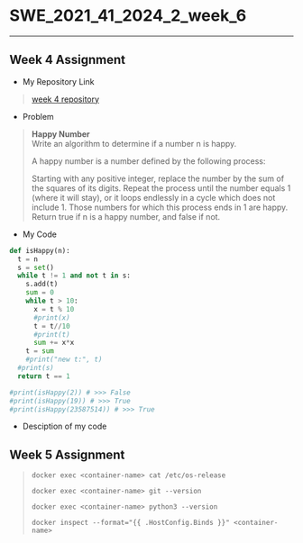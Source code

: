 # SWE_2021_41_2024_2_week_6
___
## Week 4 Assignment
* My Repository Link
>[week 4 repository](https://github.com/hjii159/SWE_2021_41_2024_2_week_4)
* Problem
> **Happy Number** \
> Write an algorithm to determine if a number n is happy.
>
>A happy number is a number defined by the following process:
>
>Starting with any positive integer, replace the number by the sum of the squares of its digits.
>Repeat the process until the number equals 1 (where it will stay), or it loops endlessly in a cycle which does not include 1.
>Those numbers for which this process ends in 1 are happy.
>Return true if n is a happy number, and false if not.
>
* My Code
```python
def isHappy(n):
  t = n
  s = set()
  while t != 1 and not t in s:
    s.add(t)
    sum = 0
    while t > 10:
      x = t % 10
      #print(x)
      t = t//10
      #print(t)
      sum += x*x
    t = sum
    #print("new t:", t)
  #print(s)
  return t == 1

#print(isHappy(2)) # >>> False
#print(isHappy(19)) # >>> True
#print(isHappy(23587514)) # >>> True
```
* Desciption of my code

## Week 5 Assignment <Docker>

> ```command
> docker exec <container-name> cat /etc/os-release
> ```
> ```command
> docker exec <container-name> git --version
> ```
> ```command
> docker exec <container-name> python3 --version
> ```
> ```command
> docker inspect --format="{{ .HostConfig.Binds }}" <container-name>
> ```
